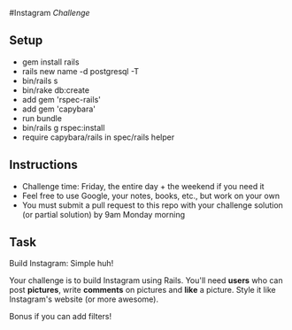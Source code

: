 #Instagram _Challenge_

Setup
-----
* gem install rails
* rails new name -d postgresql -T
* bin/rails s
* bin/rake db:create
* add gem 'rspec-rails'
* add gem 'capybara'
* run bundle
* bin/rails g rspec:install
* require capybara/rails in spec/rails helper

Instructions
-------
* Challenge time: Friday, the entire day + the weekend if you need it
* Feel free to use Google, your notes, books, etc., but work on your own
* You must submit a pull request to this repo with your challenge solution (or partial solution) by 9am Monday morning

Task
-----

Build Instagram: Simple huh!


Your challenge is to build Instagram using Rails. You'll need **users** who can post **pictures**, write **comments** on pictures and **like** a picture. Style it like Instagram's website (or more awesome). 

Bonus if you can add filters! 
